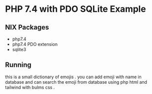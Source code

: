 # PHP 7.4 with PDO SQLite Example

## NIX Packages

- php7.4
- php7.4 PDO extension
- sqlite3

## Running

this is a small dictionary of emojis . you can add emoji with name in database and can search the emoji from database using php html and tailwind with bulms css .
